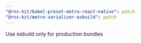 ```yaml
---
"@rnx-kit/babel-preset-metro-react-native": patch
"@rnx-kit/metro-serializer-esbuild": patch
---
```


Use esbuild only for production bundles
